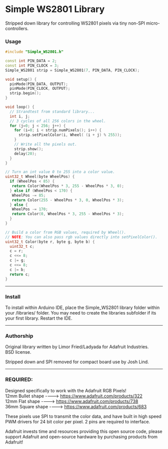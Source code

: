 Simple WS2801 Library
=============

Stripped down library for controlling WS2801 pixels via tiny non-SPI micro-controllers.

### Usage
```c++
#include "Simple_WS2801.h"

const int PIN_DATA = 2;
const int PIN_CLOCK = 3;
Simple_WS2801 strip = Simple_WS2801(7, PIN_DATA, PIN_CLOCK);

void setup() {
  pinMode(PIN_DATA, OUTPUT);
  pinMode(PIN_CLOCK, OUTPUT);
  strip.begin();
}

void loop() {
  // Strandtest from standard library...
  int i, j;
  // 3 cycles of all 256 colors in the wheel.
  for (j=0; j < 256; j++) {
    for (i=0; i < strip.numPixels(); i++) {
      strip.setPixelColor(i, Wheel( (i + j) % 255));
    }
    // Write all the pixels out.
    strip.show();
    delay(20);
  }
}

// Turn an int value 0 to 255 into a color value.
uint32_t Wheel(byte WheelPos) {
  if (WheelPos < 85) {
   return Color(WheelPos * 3, 255 - WheelPos * 3, 0);
  } else if (WheelPos < 170) {
   WheelPos -= 85;
   return Color(255 - WheelPos * 3, 0, WheelPos * 3);
  } else {
   WheelPos -= 170;
   return Color(0, WheelPos * 3, 255 - WheelPos * 3);
  }
}

// Build a color from RGB values, required by Wheel().
// NOTE: You can also pass rgb values directly into setPixelColor().
uint32_t Color(byte r, byte g, byte b) {
  uint32_t c;
  c = r;
  c <<= 8;
  c |= g;
  c <<= 8;
  c |= b;
  return c;
}
```

-------------------------------------

### Install
To install within Arduino IDE, place the Simple_WS2801 library folder
within your <arduinosketchfolder>/libraries/ folder. You may need to
create the libraries subfolder if its your first library.
Restart the IDE.

-------------------------------------

### Authorship
Original library written by Limor Fried/Ladyada for Adafruit Industries.  
BSD license.

Stripped down and SPI removed for compact board use by Josh Lind.

-------------------------------------

### REQUIRED:
Designed specifically to work with the Adafruit RGB Pixels!  
12mm Bullet shape ----> https://www.adafruit.com/products/322  
12mm Flat shape   ----> https://www.adafruit.com/products/738  
36mm Square shape ----> https://www.adafruit.com/products/683  

These pixels use SPI to transmit the color data, and have built in
high speed PWM drivers for 24 bit color per pixel. 2 pins are required
to interface.

Adafruit invests time and resources providing this open source code,
please support Adafruit and open-source hardware by purchasing
products from Adafruit!

